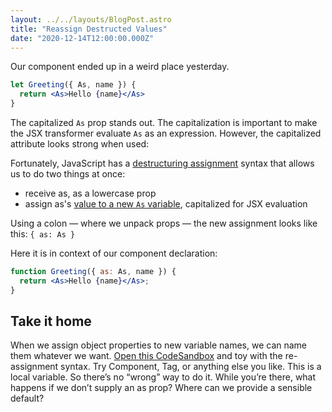 ```yaml
---
layout: ../../layouts/BlogPost.astro
title: "Reassign Destructed Values"
date: "2020-12-14T12:00:00.000Z"
---
```


Our component ended up in a weird place yesterday.

```jsx
let Greeting({ As, name }) {
  return <As>Hello {name}</As>
}
```

The capitalized `As` prop stands out. The capitalization is important to make the JSX transformer evaluate `As` as an expression. However, the capitalized attribute looks strong when used:

Fortunately, JavaScript has a [destructuring assignment](https://developer.mozilla.org/en-US/docs/Web/JavaScript/Reference/Operators/Destructuring_assignment) syntax that allows us to do two things at once:

- receive as, as a lowercase prop
- assign as's [value to a new `As` variable](https://developer.mozilla.org/en-US/docs/Web/JavaScript/Reference/Operators/Destructuring_assignment#Assigning_to_new_variable_names), capitalized for JSX evaluation

Using a colon — where we unpack props — the new assignment looks like this: `{ as: As }`

Here it is in context of our component declaration:

```jsx
function Greeting({ as: As, name }) {
  return <As>Hello {name}</As>;
}
```

## Take it home

When we assign object properties to new variable names, we can name them whatever we want. [Open this CodeSandbox](https://codesandbox.io/s/as-prop-step-2-ks36s?file=/src/App.js) and toy with the re-assignment syntax. Try Component, Tag, or anything else you like. This is a local variable. So there’s no “wrong” way to do it.
While you’re there, what happens if we don’t supply an as prop? Where can we provide a sensible default?
